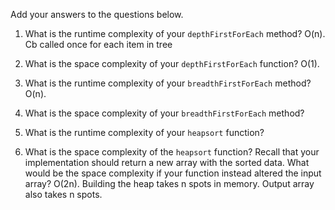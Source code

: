 Add your answers to the questions below.

1. What is the runtime complexity of your `depthFirstForEach` method?
O(n). Cb called once for each item in tree

2. What is the space complexity of your `depthFirstForEach` function?
 O(1). 

3. What is the runtime complexity of your `breadthFirstForEach` method? O(n). 

4. What is the space complexity of your `breadthFirstForEach` method? 

5. What is the runtime complexity of your `heapsort` function?

6. What is the space complexity of the `heapsort` function? Recall that your implementation should return a new array with the sorted data. What would be the space complexity if your function instead altered the input array? O(2n). Building the heap takes n spots in memory. Output array also takes n spots.
